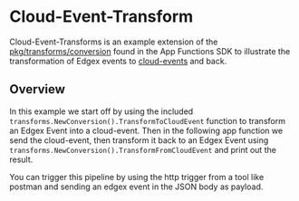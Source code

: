 # Cloud-Event-Transform

Cloud-Event-Transforms is an example extension of the [pkg/transforms/conversion](https://github.com/edgexfoundry/app-functions-sdk-go/blob/master/pkg/transforms/conversion.go) found in the App Functions SDK to illustrate the transformation of Edgex events to [cloud-events](https://github.com/cloudevents/spec) and back.

## Overview

In this example we start off by using the included `transforms.NewConversion().TransformToCloudEvent` function to transform an Edgex Event into a cloud-event.  Then in the following app function we send the cloud-event, then transform it back to an Edgex Event using `transforms.NewConversion().TransformFromCloudEvent` and print out the result.  

You can trigger this pipeline by using the http trigger from a tool like postman and sending an edgex event in the JSON body as payload. 
